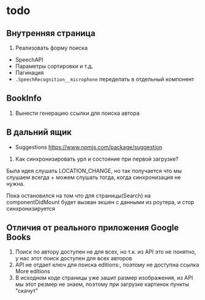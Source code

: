 # todo

## Внутренняя страница
1. Реализовать форму поиска
  - SpeechAPI
  - Параметры сортировки и т.д.
- Пагинация
- `.SpeechRecognition__microphone` переделать в отдельный компонент

## BookInfo

1. Вынести генерацию ссылки для поиска автора

## В дальний ящик
- Suggestions https://www.npmjs.com/package/suggestion


1. Как синхронизировать урл и состояние при первой загрузке?

Была идея слушать LOCATION_CHANGE, но так получается что мы слушаем всегда + можем слушать тогда, когда синхронизация не нужна.

Пока остановился на том что для страницы(Search) на componentDidMount будет вызван экшен с данными из роутера, и стор синхронизируется


## Отличия от реального приложения Google Books

1. Поиск по автору доступен не для всех, но т.к. из API это не понятно, у нас этот поиск доступен для всех авторов
2. API не отдает ключ для поиска editions:, поэтому не доступна ссылка More editions
3. В исходном коде страницы уже зашит размер изображения, из API мы этот резмер не знаем, поэтому при загрузке картинок пункты "скачут"
